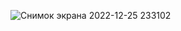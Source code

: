 ![Снимок экрана 2022-12-25 233102](https://user-images.githubusercontent.com/118188286/209478740-b6ccb2bf-76ed-4285-8092-a7e4ad60ec14.png)
